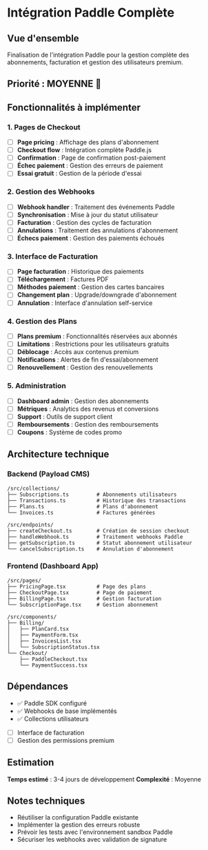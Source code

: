 # Intégration Paddle Complète

## Vue d'ensemble
Finalisation de l'intégration Paddle pour la gestion complète des abonnements, facturation et gestion des utilisateurs premium.

## Priorité : MOYENNE 🔶

## Fonctionnalités à implémenter

### 1. Pages de Checkout
- [ ] **Page pricing** : Affichage des plans d'abonnement
- [ ] **Checkout flow** : Intégration complète Paddle.js
- [ ] **Confirmation** : Page de confirmation post-paiement
- [ ] **Échec paiement** : Gestion des erreurs de paiement
- [ ] **Essai gratuit** : Gestion de la période d'essai

### 2. Gestion des Webhooks
- [ ] **Webhook handler** : Traitement des événements Paddle
- [ ] **Synchronisation** : Mise à jour du statut utilisateur
- [ ] **Facturation** : Gestion des cycles de facturation
- [ ] **Annulations** : Traitement des annulations d'abonnement
- [ ] **Échecs paiement** : Gestion des paiements échoués

### 3. Interface de Facturation
- [ ] **Page facturation** : Historique des paiements
- [ ] **Téléchargement** : Factures PDF
- [ ] **Méthodes paiement** : Gestion des cartes bancaires
- [ ] **Changement plan** : Upgrade/downgrade d'abonnement
- [ ] **Annulation** : Interface d'annulation self-service

### 4. Gestion des Plans
- [ ] **Plans premium** : Fonctionnalités réservées aux abonnés
- [ ] **Limitations** : Restrictions pour les utilisateurs gratuits
- [ ] **Déblocage** : Accès aux contenus premium
- [ ] **Notifications** : Alertes de fin d'essai/abonnement
- [ ] **Renouvellement** : Gestion des renouvellements

### 5. Administration
- [ ] **Dashboard admin** : Gestion des abonnements
- [ ] **Métriques** : Analytics des revenus et conversions
- [ ] **Support** : Outils de support client
- [ ] **Remboursements** : Gestion des remboursements
- [ ] **Coupons** : Système de codes promo

## Architecture technique

### Backend (Payload CMS)
```
/src/collections/
├── Subscriptions.ts         # Abonnements utilisateurs
├── Transactions.ts          # Historique des transactions
├── Plans.ts                 # Plans d'abonnement
└── Invoices.ts              # Factures générées

/src/endpoints/
├── createCheckout.ts        # Création de session checkout
├── handleWebhook.ts         # Traitement webhooks Paddle
├── getSubscription.ts       # Statut abonnement utilisateur
└── cancelSubscription.ts    # Annulation d'abonnement
```

### Frontend (Dashboard App)
```
/src/pages/
├── PricingPage.tsx          # Page des plans
├── CheckoutPage.tsx         # Page de paiement
├── BillingPage.tsx          # Gestion facturation
└── SubscriptionPage.tsx     # Gestion abonnement

/src/components/
├── Billing/
│   ├── PlanCard.tsx
│   ├── PaymentForm.tsx
│   ├── InvoicesList.tsx
│   └── SubscriptionStatus.tsx
└── Checkout/
    ├── PaddleCheckout.tsx
    └── PaymentSuccess.tsx
```

## Dépendances
- ✅ Paddle SDK configuré
- ✅ Webhooks de base implémentés
- ✅ Collections utilisateurs
- [ ] Interface de facturation
- [ ] Gestion des permissions premium

## Estimation
**Temps estimé** : 3-4 jours de développement
**Complexité** : Moyenne

## Notes techniques
- Réutiliser la configuration Paddle existante
- Implémenter la gestion des erreurs robuste
- Prévoir les tests avec l'environnement sandbox Paddle
- Sécuriser les webhooks avec validation de signature
